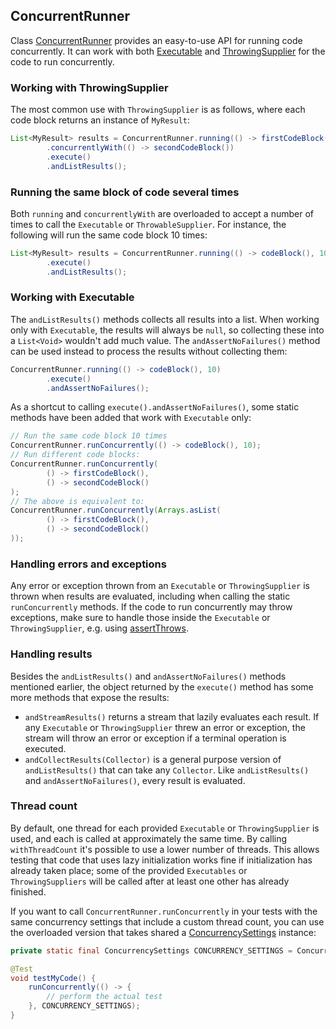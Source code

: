 <head>
  <title>Testing concurrent code</title>
</head>

## ConcurrentRunner

Class [ConcurrentRunner](apidocs/com.github.robtimus.junit.support/com/github/robtimus/junit/support/concurrent/ConcurrentRunner.html) provides an easy-to-use API for running code concurrently.
It can work with both [Executable](https://junit.org/junit5/docs/current/api/org.junit.jupiter.api/org/junit/jupiter/api/function/Executable.html) and [ThrowingSupplier](https://junit.org/junit5/docs/current/api/org.junit.jupiter.api/org/junit/jupiter/api/function/ThrowingSupplier.html) for the code to run concurrently.

### Working with ThrowingSupplier

The most common use with `ThrowingSupplier` is as follows, where each code block returns an instance of `MyResult`:

```java
List<MyResult> results = ConcurrentRunner.running(() -> firstCodeBlock())
        .concurrentlyWith(() -> secondCodeBlock())
        .execute()
        .andListResults();
```

### Running the same block of code several times

Both `running` and `concurrentlyWith` are overloaded to accept a number of times to call the `Executable` or `ThrowableSupplier`. For instance, the following will run the same code block 10 times:

```java
List<MyResult> results = ConcurrentRunner.running(() -> codeBlock(), 10)
        .execute()
        .andListResults();
```

### Working with Executable

The `andListResults()` methods collects all results into a list. When working only with `Executable`, the results will always be `null`, so collecting these into a `List<Void>` wouldn't add much value. The `andAssertNoFailures()` method can be used instead to process the results without collecting them:

```java
ConcurrentRunner.running(() -> codeBlock(), 10)
        .execute()
        .andAssertNoFailures();
```

As a shortcut to calling `execute().andAssertNoFailures()`, some static methods have been added that work with `Executable` only:

```java
// Run the same code block 10 times
ConcurrentRunner.runConcurrently(() -> codeBlock(), 10);
// Run different code blocks:
ConcurrentRunner.runConcurrently(
        () -> firstCodeBlock(),
        () -> secondCodeBlock()
);
// The above is equivalent to:
ConcurrentRunner.runConcurrently(Arrays.asList(
        () -> firstCodeBlock(),
        () -> secondCodeBlock()
));
```

### Handling errors and exceptions

Any error or exception thrown from an `Executable` or `ThrowingSupplier` is thrown when results are evaluated, including when calling the static `runConcurrently` methods. If the code to run concurrently may throw exceptions, make sure to handle those inside the `Executable` or `ThrowingSupplier`, e.g. using [assertThrows](https://junit.org/junit5/docs/current/api/org.junit.jupiter.api/org/junit/jupiter/api/Assertions.html#assertThrows(java.lang.Class,org.junit.jupiter.api.function.Executable)).

### Handling results

Besides the `andListResults()` and `andAssertNoFailures()` methods mentioned earlier, the object returned by the `execute()` method has some more methods that expose the results:

* `andStreamResults()` returns a stream that lazily evaluates each result. If any `Executable` or `ThrowingSupplier` threw an error or exception, the stream will throw an error or exception if a terminal operation is executed.
* `andCollectResults(Collector)` is a general purpose version of `andListResults()` that can take any `Collector`. Like `andListResults()` and `andAssertNoFailures()`, every result is evaluated.

### Thread count

By default, one thread for each provided `Executable` or `ThrowingSupplier` is used, and each is called at approximately the same time. By calling `withThreadCount` it's possible to use a lower number of threads. This allows testing that code that uses lazy initialization works fine if initialization has already taken place; some of the provided `Executables` or `ThrowingSuppliers` will be called after at least one other has already finished.

If you want to call `ConcurrentRunner.runConcurrently` in your tests with the same concurrency settings that include a custom thread count, you can use the overloaded version that takes shared a [ConcurrencySettings](apidocs/com.github.robtimus.junit.support/com/github/robtimus/junit/support/concurrent/ConcurrencySettings.html) instance:

```java
private static final ConcurrencySettings CONCURRENCY_SETTINGS = ConcurrencySettings.withCount(100).withThreadCount(50);

@Test
void testMyCode() {
    runConcurrently(() -> {
        // perform the actual test
    }, CONCURRENCY_SETTINGS);
}
```
